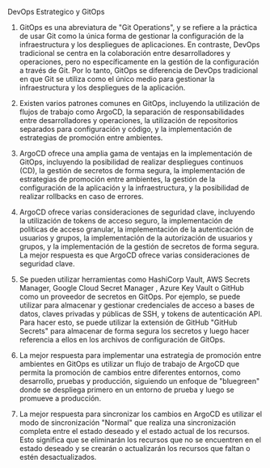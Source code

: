DevOps Estrategico y GitOps
1. GitOps es una abreviatura de "Git Operations", y se refiere a la práctica de usar Git como la única forma de gestionar la configuración de la infraestructura y los despliegues de aplicaciones. En contraste, DevOps tradicional se centra en la colaboración entre desarrolladores y operaciones, pero no específicamente en la gestión de la configuración a través de Git. Por lo tanto, GitOps se diferencia de DevOps tradicional en que Git se utiliza como el único medio para gestionar la infraestructura y los despliegues de la aplicación.

2. Existen varios patrones comunes en GitOps, incluyendo la utilización de flujos de trabajo como ArgoCD, la separación de responsabilidades entre desarrolladores y operaciones, la utilización de repositorios separados para configuración y código, y la implementación de estrategias de promoción entre ambientes.


3. ArgoCD ofrece una amplia gama de ventajas en la implementación de GitOps, incluyendo la posibilidad de realizar despliegues continuos (CD), la gestión de secretos de forma segura, la implementación de estrategias de promoción entre ambientes, la gestión de la configuración de la aplicación y la infraestructura, y la posibilidad de realizar rollbacks en caso de errores.

4. ArgoCD ofrece varias consideraciones de seguridad clave, incluyendo la utilización de tokens de acceso seguro, la implementación de políticas de acceso granular, la implementación de la autenticación de usuarios y grupos, la implementación de la autorización de usuarios y grupos, y la implementación de la gestión de secretos de forma segura. La mejor respuesta es que ArgoCD ofrece varias consideraciones de seguridad clave.


5. Se pueden utilizar herramientas como HashiCorp Vault, AWS Secrets Manager, Google Cloud Secret Manager , Azure Key Vault o GitHub como un proveedor de secretos en GitOps. Por ejemplo, se puede utilizar para almacenar y gestionar credenciales de acceso a bases de datos, claves privadas y públicas de SSH, y tokens de autenticación API. Para hacer esto, se puede utilizar la extensión de GitHub "GitHub Secrets" para almacenar de forma segura los secretos y luego hacer referencia a ellos en los archivos de configuración de GitOps. 

6. La mejor respuesta para implementar una estrategia de promoción entre ambientes en GitOps es utilizar un flujo de trabajo de ArgoCD que permita la promoción de cambios entre diferentes entornos, como desarrollo, pruebas y producción, siguiendo un enfoque de "bluegreen" donde se despliega primero en un entorno de prueba y luego se promueve a producción.


7. La mejor respuesta para sincronizar los cambios en ArgoCD es utilizar el modo de sincronización "Normal" que realiza una sincronización completa entre el estado deseado y el estado actual de los recursos. Esto significa que se eliminarán los recursos que no se encuentren en el estado deseado y se crearán o actualizarán los recursos que faltan o estén desactualizados.
